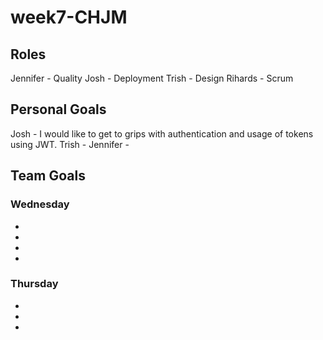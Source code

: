 # week7-CHJM

## Roles

Jennifer - Quality
Josh - Deployment
Trish - Design
Rihards - Scrum


## Personal Goals

Josh - I would like to get to grips with authentication and usage of tokens using JWT.
Trish -
Jennifer -


## Team Goals

### Wednesday

-
-
-
-


### Thursday

-
-
-
